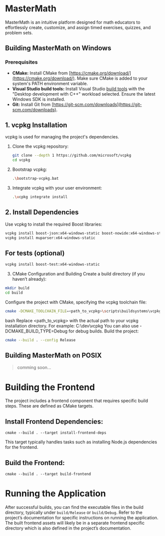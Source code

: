 # MasterMath
MasterMath is an intuitive platform designed for math educators to effortlessly create, customize, and assign timed exercises, quizzes, and problem sets.

## Building MasterMath on Windows

### Prerequisites

*   **CMake:**  Install CMake from [https://cmake.org/download/](https://cmake.org/download/). Make sure CMake is added to your system's PATH environment variable.
*   **Visual Studio build tools:** Install Visual Studio [build tools](https://visualstudio.microsoft.com/downloads/?q=build+tools) with the "Desktop development with C++" workload selected. Ensure the latest Windows SDK is installed.
*   **Git:** Install Git from [https://git-scm.com/downloads](https://git-scm.com/downloads).

## 1. vcpkg Installation

vcpkg is used for managing the project's dependencies.

1.  Clone the vcpkg repository:

    ```bash
    git clone --depth 1 https://github.com/microsoft/vcpkg
    cd vcpkg
    ```

2.  Bootstrap vcpkg:

    ```bash
    .\bootstrap-vcpkg.bat
    ```

3.  Integrate vcpkg with your user environment:

    ```bash
    .\vcpkg integrate install
    ```

## 2. Install Dependencies

Use vcpkg to install the required Boost libraries:

```bash
vcpkg install boost-json:x64-windows-static boost-nowide:x64-windows-static 
vcpkg install muparser:x64-windows-static
```
## For tests (optional)
```bash
vcpkg install boost-test:x64-windows-static
```

3. CMake Configuration and Building
Create a build directory (if you haven’t already):

```bash
mkdir build
cd build
```

Configure the project with CMake, specifying the vcpkg toolchain file:

```bash
cmake -DCMAKE_TOOLCHAIN_FILE=<path_to_vcpkg>\scripts\buildsystems\vcpkg.cmake -DVCPKG_TARGET_TRIPLET=x64-windows-static -DCMAKE_BUILD_TYPE=Release ..
```

bash
Replace <path_to_vcpkg> with the actual path to your vcpkg installation directory. For example: C:\dev\vcpkg
You can also use -DCMAKE_BUILD_TYPE=Debug for debug builds.
Build the project:

```bash
cmake --build . --config Release
```

## Building MasterMath on POSIX

> comming soon...

# Building the Frontend
The project includes a frontend component that requires specific build steps. These are defined as CMake targets.

## Install Frontend Dependencies:

```shell
cmake --build . --target install-frontend-deps
```

This target typically handles tasks such as installing Node.js dependencies for the frontend.

## Build the Frontend:

```shell
cmake --build . --target build-frontend
```

# Running the Application
After successful builds, you can find the executable files in the build directory, typically under `build/Release` or `build/Debug`. 
Refer to the project’s documentation for specific instructions on running the application. 
The built frontend assets will likely be in a separate frontend specific directory which is also defined in the project’s documentation.
